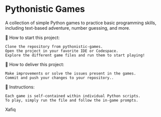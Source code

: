 # Pythonistic Games

A collection of simple Python games to practice basic programming skills, including text-based adventure, number guessing, and more.

🌱 How to start this project:

    Clone the repository from pythonistic-games.
    Open the project in your favorite IDE or Codespace.
    Explore the different game files and run them to start playing!

🚛 How to deliver this project:

    Make improvements or solve the issues present in the games.
    Commit and push your changes to your repository..

📝 Instructions:

    Each game is self-contained within individual Python scripts.
    To play, simply run the file and follow the in-game prompts.
    
Xafiq
